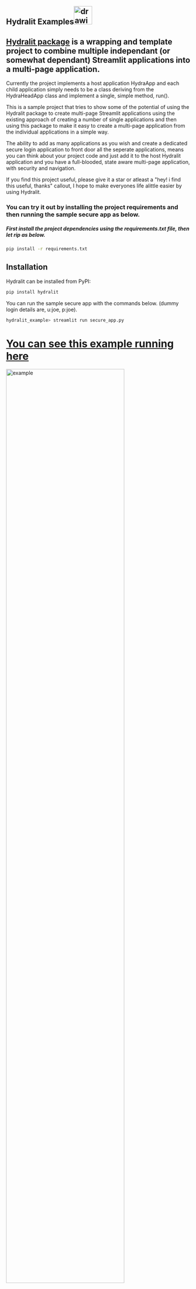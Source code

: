  
 ## Hydralit Examples<img src="https://github.com/TangleSpace/hydralit/raw/main/docs/images/hydra.png" alt="drawing" width="50"/>
## [Hydralit package](https://github.com/TangleSpace/hydralit) is a wrapping and template project to combine multiple independant (or somewhat dependant) Streamlit applications into a multi-page application.

Currently the project implements a host application HydraApp and each child application simply needs to be a class deriving from the HydraHeadApp class and implement a single, simple method, run().

This is a sample project that tries to show some of the potential of using the Hydralit package to create multi-page Streamlit applications using the existing approach of creating a number of single applications and then using this package to make it easy to create a multi-page application from the individual applications in a simple way.

The ability to add as many applications as you wish and create a dedicated secure login application to front door all the seperate applications, means you can think about your project code and just add it to the host Hydralit application and you have a full-blooded, state aware multi-page application, with security and navigation.

If you find this project useful, please give it a star or atleast a "hey! i find this useful, thanks" callout, I hope to make everyones life alittle easier by using Hydralit.

### You can try it out by installing the project requirements and then running the sample secure app as below.

##### First install the project dependencies using the requirements.txt file, then let rip as below.
```bash
pip install -r requirements.txt
```

## Installation
Hydralit can be installed from PyPI:

```bash
pip install hydralit
```

You can run the sample secure app with the commands below. (dummy login details are, u:joe, p:joe).

```bash
hydralit_example> streamlit run secure_app.py
```

<h1><a href="https://hydralit-secure-sample.herokuapp.com/">You can see this example running here</a></h1>
<img src="https://github.com/TangleSpace/hydralit-example/raw/main/docs/images/hydralit-secure-example.gif" alt="example" width="80%"/>

The host application code is shown below as an example of how such a multi-page application with authentication and lots of bells and whistles can be created with very little code, yet alot of configuration potential.


#### secure_app.py
```python
from hydralit import HydraApp
import streamlit as st
import apps


if __name__ == '__main__':
    over_theme = {'txc_inactive': '#FFFFFF'}
    #this is the host application, we add children to it and that's it!
    app = HydraApp(
        title='Secure Hydralit Data Explorer',
        favicon="🐙",
        hide_streamlit_markers=True,
        #add a nice banner, this banner has been defined as 5 sections with spacing defined by the banner_spacing array below.
        use_banner_images=["./resources/hydra.png",None,{'header':"<h1 style='text-align:center;padding: 0px 0px;color:white;font-size:200%;'>Secure Hydralit Explorer</h1><br>"},None,"./resources/lock.png"], 
        banner_spacing=[5,30,60,30,5],
        use_navbar=True, 
        navbar_sticky=False,
        navbar_theme=over_theme
    )

    #Home button will be in the middle of the nav list now
    app.add_app("Home", icon="🏠", app=apps.HomeApp(title='Home'),is_home=True)

    #add all your application classes here
    app.add_app("Cheat Sheet", icon="📚", app=apps.CheatApp(title="Cheat Sheet"))
    app.add_app("Sequency Denoising",icon="🔊", app=apps.WalshApp(title="Sequency Denoising"))
    app.add_app("Sequency (Secure)",icon="🔊🔒", app=apps.WalshAppSecure(title="Sequency (Secure)"))
    app.add_app("Solar Mach", icon="🛰️", app=apps.SolarMach(title="Solar Mach"))
    app.add_app("Spacy NLP", icon="⌨️", app=apps.SpacyNLP(title="Spacy NLP"))
    app.add_app("Uber Pickups", icon="🚖", app=apps.UberNYC(title="Uber Pickups"))
    app.add_app("Solar Mach", icon="🛰️", app=apps.SolarMach(title="Solar Mach"))

    #we have added a sign-up app to demonstrate the ability to run an unsecure app
    #only 1 unsecure app is allowed
    app.add_app("Signup", icon="🛰️", app=apps.SignUpApp(title='Signup'), is_unsecure=True)

    #we want to have secure access for this HydraApp, so we provide a login application
    #optional logout label, can be blank for something nicer!
    app.add_app("Login", apps.LoginApp(title='Login'),is_login=True) 

    #specify a custom loading app for a custom transition between apps, this includes a nice custom spinner
    app.add_loader_app(apps.MyLoadingApp(delay=1))
    #app.add_loader_app(apps.QuickLoaderApp())

    #we can inject a method to be called everytime a user logs out
    #---------------------------------------------------------------------
    # @app.logout_callback
    # def mylogout_cb():
    #     print('I was called from Hydralit at logout!')
    #---------------------------------------------------------------------

    #we can inject a method to be called everytime a user logs in
    #---------------------------------------------------------------------
    # @app.login_callback
    # def mylogin_cb():
    #     print('I was called from Hydralit at login!')
    #---------------------------------------------------------------------

    #-----if we want to auto login a guest but still have a secure app, we can assign a guest account and go straight in
    #check if this is first open
    # user_access_level, username = app.check_access()
    # if user_access_level == 0 and username is None:
    #     app.set_access(1, 'guest')
    #--------------------------------------------------------------------------------------------------------------------

    #if the menu is looking shit, use some sections
    #check user access level to determine what should be shown on the menu
    user_access_level, username = app.check_access()

    # If the menu is cluttered, just rearrange it into sections!
    # completely optional, but if you have too many entries, you can make it nicer by using accordian menus
    if user_access_level > 1:
        complex_nav = {
            'Home': ['Home'],
            'Intro 🏆': ['Cheat Sheet',"Solar Mach"],
            'Hotstepper 🔥': ["Sequency Denoising","Sequency (Secure)"],
            'Clustering': ["Uber Pickups"],
            'NLP': ["Spacy NLP"],
        }
    elif user_access_level == 1:
        complex_nav = {
            'Home': ['Home'],
            'Intro 🏆': ['Cheat Sheet',"Solar Mach"],
            'Hotstepper 🔥': ["Sequency Denoising"],
            'Clustering': ["Uber Pickups"],
            'NLP': ["Spacy NLP"],
        }
    else:
        complex_nav = {
            'Home': ['Home'],
        }

  
    #and finally just the entire app and all the children.
    app.run(complex_nav)

    #print user movements and current login details used by Hydralit
    #---------------------------------------------------------------------
    # user_access_level, username = app.check_access()
    # prev_app, curr_app = app.get_nav_transition()

    # print(prev_app,'- >', curr_app)
    # print(int(user_access_level),'- >', username)
    #---------------------------------------------------------------------

```
